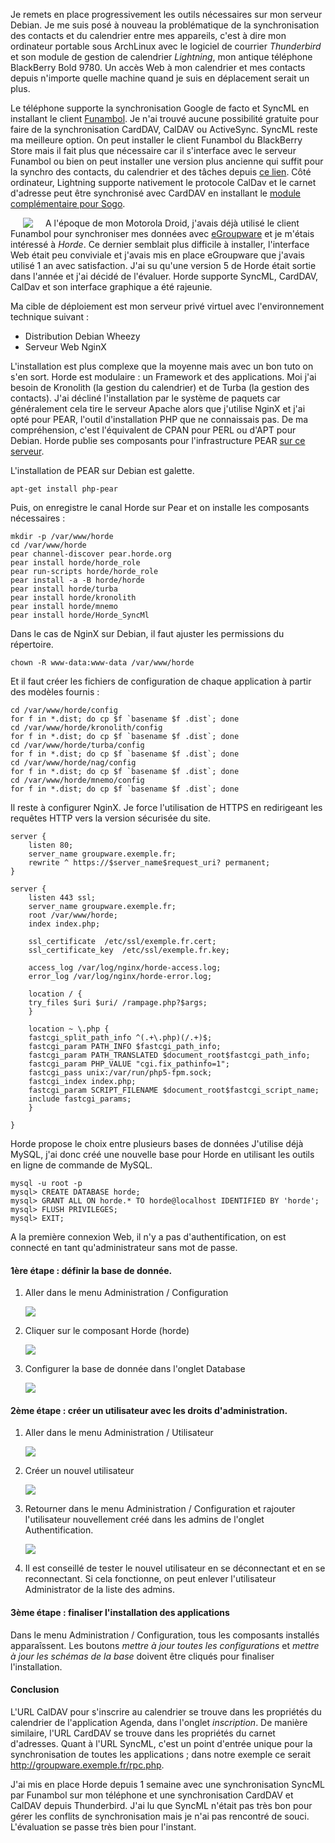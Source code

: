 <!-- title: Installation de Horde Groupware -->
<!-- category: Hébergement Mobilité Debian -->
<!-- tag: planet -->

Je remets en place progressivement les outils nécessaires sur mon serveur
Debian. Je me suis posé à nouveau la problématique de la synchronisation des
contacts et du calendrier entre mes appareils,<!-- more --> c'est à dire mon ordinateur
portable sous ArchLinux avec le logiciel de courrier *Thunderbird* et son
module de gestion de calendrier *Lightning*, mon antique téléphone BlackBerry
Bold 9780. Un accès Web à mon calendrier et mes contacts depuis n'importe
quelle machine quand je suis en déplacement serait un plus.

Le téléphone supporte la synchronisation Google de facto et SyncML en
installant le client [Funambol](http://www.funambol.com). Je n'ai trouvé aucune
possibilité gratuite pour faire de la synchronisation CardDAV, CalDAV ou
ActiveSync. SyncML reste ma meilleure option. On peut installer le client
Funambol du BlackBerry Store mais il fait plus que nécessaire car il
s'interface avec le serveur Funambol ou bien on peut installer une version plus
ancienne qui suffit pour la synchro des contacts, du calendrier et des tâches
depuis [ce lien](http://www.memotoo.com/how-to-sync-your-blackberry-phone.php).
Côté ordinateur, Lightning supporte nativement le protocole CalDav et le carnet
d'adresse peut être synchronisé avec CardDAV en installant le [module
complémentaire pour Sogo](http://www.sogo.nu/english/downloads/frontends.html).

<img src="/images/2014/logo-horde.jpg" style="float:left; margin: 0px 20px;"/>A
l'époque de mon Motorola Droid, j'avais déjà utilisé le client Funambol pour
synchroniser mes données avec
[eGroupware](http://www.egroupware.org/community_edition) et je m'étais
intéressé à *Horde*. Ce dernier semblait plus difficile à installer,
l'interface Web était peu conviviale et j'avais mis en place eGroupware que
j'avais utilisé 1 an avec satisfaction. J'ai su qu'une version 5 de Horde était
sortie dans l'année et j'ai décidé de l'évaluer. Horde supporte SyncML,
CardDAV, CalDav et son interface graphique a été rajeunie.

Ma cible de déploiement est mon serveur privé virtuel avec
l'environnement technique suivant :

- Distribution Debian Wheezy
- Serveur Web NginX

L'installation est plus complexe que la moyenne mais avec un bon tuto on s'en
sort. Horde est modulaire : un Framework et des applications. Moi j'ai besoin
de Kronolith (la gestion du calendrier) et de Turba (la gestion des contacts).
J'ai décliné l'installation par le système de paquets car généralement cela
tire le serveur Apache alors que j'utilise NginX et j'ai opté pour PEAR,
l'outil d'installation PHP que ne connaissais pas. De ma compréhension, c'est
l'équivalent de CPAN pour PERL ou d'APT pour Debian. Horde publie ses
composants pour l'infrastructure PEAR [sur ce serveur](http://pear.horde.org).

L'installation de PEAR sur Debian est galette.

    apt-get install php-pear

Puis, on enregistre le canal Horde sur Pear et on installe les composants
nécessaires :

```shell
mkdir -p /var/www/horde
cd /var/www/horde
pear channel-discover pear.horde.org
pear install horde/horde_role
pear run-scripts horde/horde_role
pear install -a -B horde/horde
pear install horde/turba
pear install horde/kronolith
pear install horde/mnemo
pear install horde/Horde_SyncMl
```

Dans le cas de NginX sur Debian, il faut ajuster les permissions du répertoire.

    chown -R www-data:www-data /var/www/horde

Et il faut créer les fichiers de configuration de chaque application à partir
des modèles fournis :

```shell
cd /var/www/horde/config
for f in *.dist; do cp $f `basename $f .dist`; done
cd /var/www/horde/kronolith/config
for f in *.dist; do cp $f `basename $f .dist`; done
cd /var/www/horde/turba/config
for f in *.dist; do cp $f `basename $f .dist`; done
cd /var/www/horde/nag/config
for f in *.dist; do cp $f `basename $f .dist`; done
cd /var/www/horde/mnemo/config
for f in *.dist; do cp $f `basename $f .dist`; done
```

Il reste à configurer NginX. Je force l'utilisation de HTTPS en redirigeant les
requêtes HTTP vers la version sécurisée du site.

```nginx
server {
    listen 80;
    server_name groupware.exemple.fr;
    rewrite ^ https://$server_name$request_uri? permanent;
}

server {
    listen 443 ssl;
    server_name groupware.exemple.fr;
    root /var/www/horde;
    index index.php;

    ssl_certificate  /etc/ssl/exemple.fr.cert;
    ssl_certificate_key  /etc/ssl/exemple.fr.key;

    access_log /var/log/nginx/horde-access.log;
    error_log /var/log/nginx/horde-error.log;

    location / {
    try_files $uri $uri/ /rampage.php?$args;
    }

    location ~ \.php {
    fastcgi_split_path_info ^(.+\.php)(/.+)$;
    fastcgi_param PATH_INFO $fastcgi_path_info;
    fastcgi_param PATH_TRANSLATED $document_root$fastcgi_path_info;
    fastcgi_param PHP_VALUE "cgi.fix_pathinfo=1";
    fastcgi_pass unix:/var/run/php5-fpm.sock;
    fastcgi_index index.php;
    fastcgi_param SCRIPT_FILENAME $document_root$fastcgi_script_name;
    include fastcgi_params;
    }

}
```

Horde propose le choix entre plusieurs bases de données J'utilise déjà MySQL,
j'ai donc créé une nouvelle base pour Horde en utilisant les outils
en ligne de commande de MySQL.

    mysql -u root -p
    mysql> CREATE DATABASE horde;
    mysql> GRANT ALL ON horde.* TO horde@localhost IDENTIFIED BY 'horde';
    mysql> FLUSH PRIVILEGES;
    mysql> EXIT;

A la première connexion Web, il n'y a pas d'authentification, on est connecté
en tant qu'administrateur sans mot de passe.

#### 1ère étape : définir la base de donnée.

1. Aller dans le menu Administration / Configuration

    <img src="/images/2014/horde-config.png"/>

2. Cliquer sur le composant Horde (horde)

    <img src="/images/2014/horde-application.png"/>

3. Configurer la base de donnée dans l'onglet Database

    <img src="/images/2014/horde-database.png"/>

#### 2ème étape : créer un utilisateur avec les droits d'administration.

1. Aller dans le menu Administration / Utilisateur

    <img src="/images/2014/horde-user.png"/>

2. Créer un nouvel utilisateur

    <img src="/images/2014/horde-adduser.png"/>

3. Retourner dans le menu Administration / Configuration et rajouter
   l'utilisateur nouvellement créé dans les admins de l'onglet
   Authentification.

    <img src="/images/2014/horde-setadmin.png"/>

4. Il est conseillé de tester le nouvel utilisateur en se déconnectant et en se
   reconnectant. Si cela fonctionne, on peut enlever l'utilisateur
   Administrator de la liste des admins.

#### 3ème étape : finaliser l'installation des applications

Dans le menu Administration / Configuration, tous les composants installés
apparaîssent. Les boutons *mettre à jour toutes les configurations* et *mettre
à jour les schémas de la base* doivent être cliqués pour finaliser l'installation.

#### Conclusion

L'URL CalDAV pour s'inscrire au calendrier se trouve dans les propriétés du
calendrier de l'application Agenda, dans l'onglet *inscription*. De manière
similaire, l'URL CardDAV se trouve dans les propriétés du carnet d'adresses.
Quant à l'URL SyncML, c'est un point d'entrée unique pour la synchronisation de
toutes les applications ; dans notre exemple ce serait
http://groupware.exemple.fr/rpc.php.

J'ai mis en place Horde depuis 1 semaine avec une synchronisation SyncML par
Funambol sur mon téléphone et une synchronisation CardDAV et CalDAV depuis
Thunderbird. J'ai lu que SyncML n'était pas très bon pour gérer les conflits de
synchronisation mais je n'ai pas rencontré de souci. L'évaluation se passe très
bien pour l'instant.
